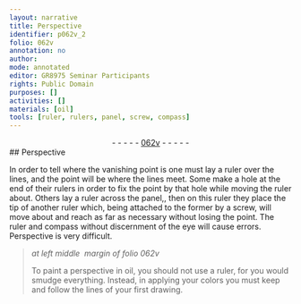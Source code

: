 ```yaml
---
layout: narrative
title: Perspective
identifier: p062v_2
folio: 062v
annotation: no
author:
mode: annotated
editor: GR8975 Seminar Participants
rights: Public Domain
purposes: []
activities: []
materials: [oil]
tools: [ruler, rulers, panel, screw, compass]
---
```


 <div class="folio" align="center">- - - - - <a href="http://gallica.bnf.fr/ark:/12148/btv1b9059316c/f130.item" target="_blank">062v</a> - - - - - </div> 
## Perspective

 
In order to tell where the vanishing point is one must lay a <span class="tool">ruler</span> over the lines, and the point will be where the lines meet. Some make a hole at the end of their <span class="tool">rulers</span> in order to fix the point by that hole while moving the <span class="tool">ruler</span> about. Others lay a <span class="tool">ruler</span> across the <span class="tool">panel</span>,, then on this ruler they place the tip of another <span class="tool">ruler</span> which, being attached to the former by a <span class="tool">screw</span>, will move about and reach as far as necessary without losing the point. The <span class="tool">ruler</span> and <span class="tool">compass</span> without discernment of the eye will cause errors. Perspective is very difficult. 
 <span class="figure"></span> 
> *at left middle  margin of folio 062v*
> 
> To paint a perspective in <span class="material">oil</span>, you should not use a <span class="tool">ruler</span>, for you would smudge everything. Instead, in applying your colors you must keep and follow the lines of your first drawing. 
 